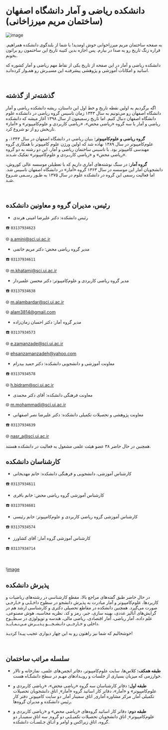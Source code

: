# دانشکده ریاضی و آمار دانشگاه اصفهان (ساختمان مریم میرزاخانی)


![image](statics/Spring-1.jpg)


به صفحه ساختمان مریم میرزاخوانی خوش اومدید! با شما از بلندگوی دانشکده همراهیم. قراره زنگ تاریخ رو به صدا در بیارم. پس اجازه بدین کتیبه تاریخ این ساختمون رو براتون بخونم.


دانشکده ریاضی و آمار در این صفحه از تاریخ یکی از نقاط مهم ریاضی و آمار کشوره که اساتید و امکانات آموزشی و پژوهشی پیشرفتـه این مسیـرش رو همـوار کرده‌انـد.


‌


## گذشته‌تر از گذشته


اگه برگردیم به اولین نقطه تاریخ و خط اول این داستان، ریشه دانشکده ریاضی و آمار دانشگاه اصفهان رو می‌تونیم به سال ۱۳۴۳ زمان تاسیس گروه ریاضی در دانشکده علوم دانشگاه اصفهان دنبال کنیم. اما تاریخ رسمیمون از سال ۱۳۹۸ آغاز میشه که دانشکده ریاضی و آمار با سه گروه «ریاضی محض»، «ریاضی کاربردی و علوم‌کامپیوتر» و «آمار» تاریخش رو از نو شروع کرد.


**گروه ریاضی و علوم‌کامپبوتر:** بنیان ریاضی در دانشگاه اصفهان در سال ۱۳۴۳، و علوم‌کامپیوتر در سال ۱۳۸۹ نهاده شد که اولین ورژن علوم کامپیوتر با همکاری گروه مهندسی کامپیوتر بود. با تاسیس ساختمان ریاضی و آمار، این دو رشته به دو گروه «ریاضی محض» و «ریاضی کاربـردی و علوم‌کامپیوتر» تفکیک شـدند. 


**گروه آمار:** در سنگ نوشته‌های آماری داریم که با تعطیلی موسسه عالی کوروش، دانشجویان آمار این موسسه در سال ۱۳۶۳ گروه «آمار» در دانشگاه اصفهان تاسیس شد. اما فعالیت رسمی این گروه در دانشکده علوم در سال ۱۳۷۵ به طـور رسـمی شـروع شـد.


‌


## رئیس، مدیران گروه و معاونین دانشکده


- رئیس دانشکده: دکتر علیرضا امینی هرندی
  

☎️ `03137934623`
  
  
🌐 a.amini@sci.ui.ac.ir
  
  
- مدیر گروه ریاضی محض: دکتر مریم خاتمی
  
  
☎️ `03137934611`


🌐 m.khatami@sci.ui.ac.ir
  
  
- مدیر گروه ریاضی کاربردی و علوم‌کامپیوتر: دکتر محسن علمبردار
  
  
☎️ `03137934638`
  
  
🌐 m.alambardar@sci.ui.ac.ir


🌐 alam3814@gmail.com
  
  
- مدیر گروه آمار: دکتر احسان زمان‌زاده 
  
  
☎️ `03137934573`
  
  
🌐 e.zamanzade@sci.ui.ac.ir


🌐 ehsanzamanzadeh@yahoo.com
  
  
- معاونت آموزشی و دانشجویی دانشکده: دکتر حمید بیدرام
  
  
☎️ `03137934578`


🌐 h.bidram@sci.ui.ac.ir


- معاونت فرهنگی دانشکده: آقای دکتر محمدی
  
  
🌐 m.mohammadi@sci.ui.ac.ir


- معاونت پژوهشی و تحصیلات تکمیلی دانشکده: دکتر علیرضا نصر اصفهانی
  
  
☎️ `03137934639`


🌐 nasr_a@sci.ui.ac.ir


همچنین در حال حاضر ۳۸ عضو هیئت علمی مشغول به فعالیت در دانشکده هستند. 


## کارشناسان دانشکده


- کارشناس آموزشی، دانشجویی و فرهنگی دانشکده: خانم مهدیخانی
  
  
☎️ `03137934611` 


- کارشناس آموزشی گروه ریاضی محض: خانم باقری 
  
  
☎️ `03137934681`


- کارشناس آموزشی گروه ریاضی کاربردی و علوم‌کامپیوتر: خانم رئیسی 
  
  
☎️ `03137934574`


  - کارشناس آموزشی گروه آمار: آقای کشاورز


☎️ `03137934714`


‌


!‌[image](statics/Winter-1.jpg)
  
  
## پذیرش دانشکده


در حال حاضر طبق گفته‌های مراجع بالا، مقطع کارشناسی در رشته‌‌های ریاضیات و کاربردها، علوم‌کامپیوتر و آمار مبادرت به پذیرش دانشجو در سطوح داخـلـی و خـارجـی صورت می‌گیرد. 
همچنین دانشکده در مقاطع تحصیلی دکتری و کارشناسی ارشد هم در گرایش‌های آنالیز عددی، بهینه سازی، جبر، رمز و کد، نظریه محاسبه، هوش مصنوعی، علم داده، آمار ریاضی، آمار اقتصادی، ریاضی مالی، هندسه و توپولوژی در سـطــوح داخلی و خـارجــی دانـشـجـــو پـذیــرش مـی‌نـمـایــد.


خوشحالیم که شما نیز راهتون رو به این چهار دیواری عجیب پیـدا کردیـد! 


‌


## سلسله مراتب ساختمان


- **طبقه همکف:** کلاس‌ها، سایت علوم‌کامپیوتر، دفاتر انجمن‌های علمی، نمازخانه و تالار خوارزمی که میزبان بسیاری از جلسات و رویـدادهای مهـم در سطح دانشگـاه هست.
  
  
- **طبقه اول:** دفاتر کارشناسان سه گروه «ریاضی محض»، «ریاضی کاربردی و علوم‌کامپیوتر» و «آمار»، دفاتر کار اساتید گروه «آمار»˛ اتاق دانشجویان تحصیلات تکمیلی آمار˛ مرکز مشاوره آماری˛ اتاق سمینار آمار˛ دو سایت کامپیوتر˛ دفتر کار رئیس دانشکده و مدیران گروه‌‌ها.
  
  
- **طبقه دوم:** دفاتر کار اساتید گروه‌های «ریاضی محض» و «ریاضی کاربردی و علوم‌کامپیوتر»˛ اتاق دانشجویان تحصیلات تکمیـلـی دو گروه˛ سه اتاق سمینـار دو گروه، اتاق زیراکس و اوامر و اتـاق جـلسـات دانشکده.


